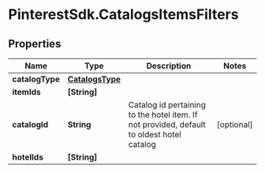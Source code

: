 # PinterestSdk.CatalogsItemsFilters

## Properties

Name | Type | Description | Notes
------------ | ------------- | ------------- | -------------
**catalogType** | [**CatalogsType**](CatalogsType.md) |  | 
**itemIds** | **[String]** |  | 
**catalogId** | **String** | Catalog id pertaining to the hotel item. If not provided, default to oldest hotel catalog | [optional] 
**hotelIds** | **[String]** |  | 


